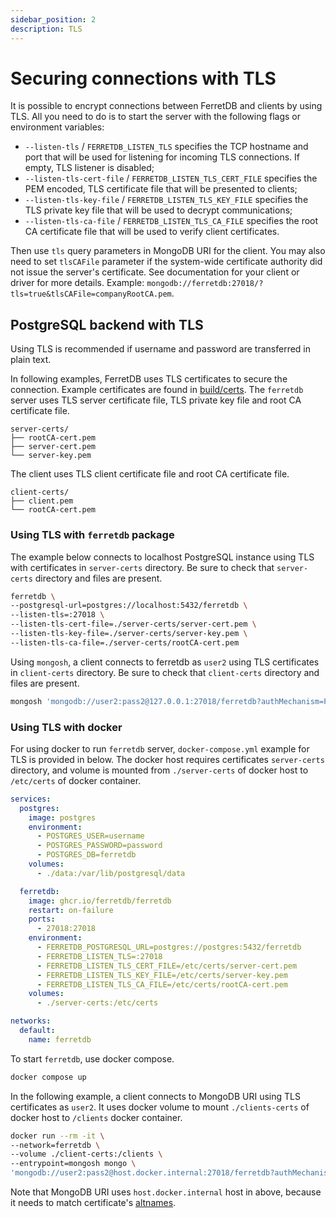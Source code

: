 ```yaml
---
sidebar_position: 2
description: TLS
---
```


# Securing connections with TLS

It is possible to encrypt connections between FerretDB and clients by using TLS.
All you need to do is to start the server with the following flags or environment variables:

- `--listen-tls` / `FERRETDB_LISTEN_TLS` specifies the TCP hostname and port
  that will be used for listening for incoming TLS connections.
  If empty, TLS listener is disabled;
- `--listen-tls-cert-file` / `FERRETDB_LISTEN_TLS_CERT_FILE` specifies the PEM encoded, TLS certificate file
  that will be presented to clients;
- `--listen-tls-key-file` / `FERRETDB_LISTEN_TLS_KEY_FILE` specifies the TLS private key file
  that will be used to decrypt communications;
- `--listen-tls-ca-file` / `FERRETDB_LISTEN_TLS_CA_FILE` specifies the root CA certificate file
  that will be used to verify client certificates.

Then use `tls` query parameters in MongoDB URI for the client.
You may also need to set `tlsCAFile` parameter if the system-wide certificate authority did not issue the server's certificate.
See documentation for your client or driver for more details.
Example: `mongodb://ferretdb:27018/?tls=true&tlsCAFile=companyRootCA.pem`.

## PostgreSQL backend with TLS

Using TLS is recommended if username and password are transferred in plain text.

In following examples, FerretDB uses TLS certificates to secure the connection.
Example certificates are found in [build/certs](https://github.com/FerretDB/FerretDB/tree/main/build/certs).
The `ferretdb` server uses TLS server certificate file, TLS private key file and root CA certificate file.

```console
server-certs/
├── rootCA-cert.pem
├── server-cert.pem
└── server-key.pem
```

The client uses TLS client certificate file and root CA certificate file.

```console
client-certs/
├── client.pem
└── rootCA-cert.pem
```

### Using TLS with `ferretdb` package

The example below connects to localhost PostgreSQL instance using TLS with certificates in `server-certs` directory.
Be sure to check that `server-certs` directory and files are present.

```sh
ferretdb \
--postgresql-url=postgres://localhost:5432/ferretdb \
--listen-tls=:27018 \
--listen-tls-cert-file=./server-certs/server-cert.pem \
--listen-tls-key-file=./server-certs/server-key.pem \
--listen-tls-ca-file=./server-certs/rootCA-cert.pem
```

Using `mongosh`, a client connects to ferretdb as `user2` using TLS certificates in `client-certs` directory.
Be sure to check that `client-certs` directory and files are present.

```sh
mongosh 'mongodb://user2:pass2@127.0.0.1:27018/ferretdb?authMechanism=PLAIN&tls=true&tlsCertificateKeyFile=./client-certs/client.pem&tlsCaFile=./client-certs/rootCA-cert.pem'
```

### Using TLS with docker

For using docker to run `ferretdb` server, `docker-compose.yml` example for TLS is provided in below.
The docker host requires certificates `server-certs` directory,
and volume is mounted from `./server-certs` of docker host to `/etc/certs` of docker container.

```yml
services:
  postgres:
    image: postgres
    environment:
      - POSTGRES_USER=username
      - POSTGRES_PASSWORD=password
      - POSTGRES_DB=ferretdb
    volumes:
      - ./data:/var/lib/postgresql/data

  ferretdb:
    image: ghcr.io/ferretdb/ferretdb
    restart: on-failure
    ports:
      - 27018:27018
    environment:
      - FERRETDB_POSTGRESQL_URL=postgres://postgres:5432/ferretdb
      - FERRETDB_LISTEN_TLS=:27018
      - FERRETDB_LISTEN_TLS_CERT_FILE=/etc/certs/server-cert.pem
      - FERRETDB_LISTEN_TLS_KEY_FILE=/etc/certs/server-key.pem
      - FERRETDB_LISTEN_TLS_CA_FILE=/etc/certs/rootCA-cert.pem
    volumes:
      - ./server-certs:/etc/certs

networks:
  default:
    name: ferretdb
```

To start `ferretdb`, use docker compose.

```sh
docker compose up
```

In the following example, a client connects to MongoDB URI using TLS certificates as `user2`.
It uses docker volume to mount `./clients-certs` of docker host to `/clients` docker container.

```sh
docker run --rm -it \
--network=ferretdb \
--volume ./client-certs:/clients \
--entrypoint=mongosh mongo \
'mongodb://user2:pass2@host.docker.internal:27018/ferretdb?authMechanism=PLAIN&tls=true&tlsCertificateKeyFile=/clients/client.pem&tlsCaFile=/clients/rootCA-cert.pem'
```

Note that MongoDB URI uses `host.docker.internal` host in above, because it
needs to match certificate's [altnames](https://github.com/FerretDB/FerretDB/blob/main/build/certs/Makefile).
